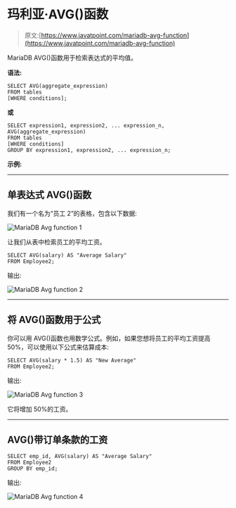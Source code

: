 # 玛利亚·AVG()函数

> 原文:[https://www.javatpoint.com/mariadb-avg-function](https://www.javatpoint.com/mariadb-avg-function)

MariaDB AVG()函数用于检索表达式的平均值。

**语法:**

```
SELECT AVG(aggregate_expression)
FROM tables
[WHERE conditions]; 

```

**或**

```
SELECT expression1, expression2, ... expression_n,
AVG(aggregate_expression)
FROM tables
[WHERE conditions]
GROUP BY expression1, expression2, ... expression_n; 

```

**示例:**

* * *

## 单表达式 AVG()函数

我们有一个名为“员工 2”的表格，包含以下数据:

![MariaDB Avg function 1](../Images/7d419396aa898a3f20a95d1fdc2637ce.png)

让我们从表中检索员工的平均工资。

```
SELECT AVG(salary) AS "Average Salary"
FROM Employee2;

```

输出:

![MariaDB Avg function 2](../Images/936ba23d0e5e7a505f4e9287847738f4.png)

* * *

## 将 AVG()函数用于公式

你可以用 AVG()函数也用数学公式。例如，如果您想将员工的平均工资提高 50%，可以使用以下公式来估算成本:

```
SELECT AVG(salary * 1.5) AS "New Average"
FROM Employee2; 

```

输出:

![MariaDB Avg function 3](../Images/1af411daf0477434a574b812c83885d9.png)

它将增加 50%的工资。

* * *

## AVG()带订单条款的工资

```
SELECT emp_id, AVG(salary) AS "Average Salary"
FROM Employee2
GROUP BY emp_id; 

```

输出:

![MariaDB Avg function 4](../Images/224d7dfe7164dc4fd88510db04f59580.png)